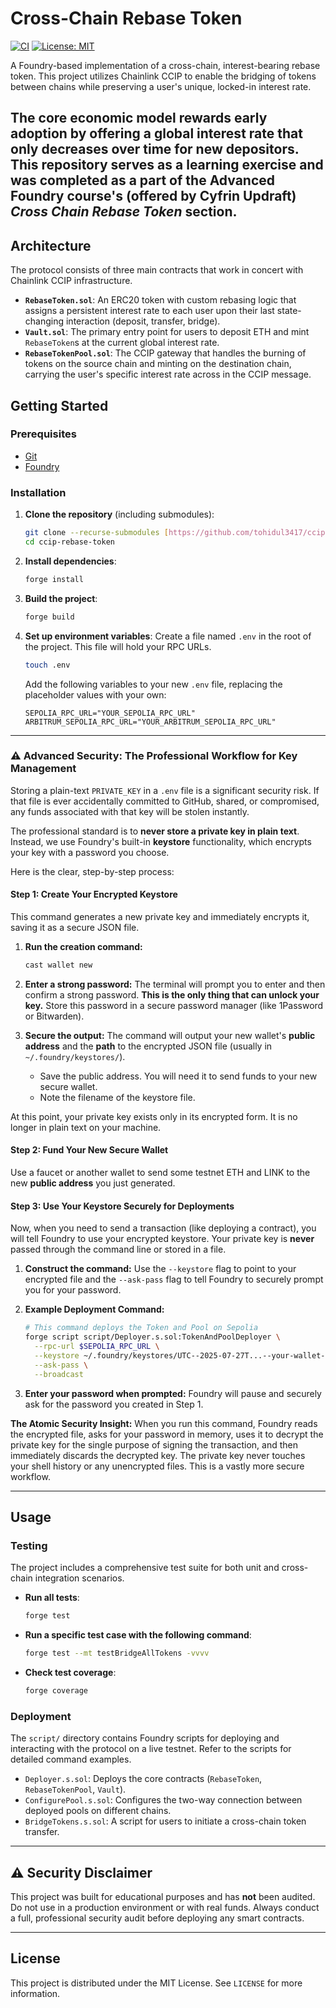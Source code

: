 # Cross-Chain Rebase Token

[![CI](https://github.com/tohidul3417/ccip-rebase-token/actions/workflows/test.yml/badge.svg)](https://github.com/tohidul3417/ccip-rebase-token/actions/workflows/test.yml)
[![License: MIT](https://img.shields.io/badge/License-MIT-yellow.svg)](https://opensource.org/licenses/MIT)

A Foundry-based implementation of a cross-chain, interest-bearing rebase token. This project utilizes Chainlink CCIP to enable the bridging of tokens between chains while preserving a user's unique, locked-in interest rate.

The core economic model rewards early adoption by offering a global interest rate that only decreases over time for new depositors. This repository serves as a learning exercise and was completed as a part of the **Advanced Foundry** course's (offered by Cyfrin Updraft) *Cross Chain Rebase Token* section.
---

## Architecture

The protocol consists of three main contracts that work in concert with Chainlink CCIP infrastructure.

* **`RebaseToken.sol`**: An ERC20 token with custom rebasing logic that assigns a persistent interest rate to each user upon their last state-changing interaction (deposit, transfer, bridge).
* **`Vault.sol`**: The primary entry point for users to deposit ETH and mint `RebaseToken`s at the current global interest rate.
* **`RebaseTokenPool.sol`**: The CCIP gateway that handles the burning of tokens on the source chain and minting on the destination chain, carrying the user's specific interest rate across in the CCIP message.

## Getting Started

### Prerequisites

  * [Git](https://git-scm.com/book/en/v2/Getting-Started-Installing-Git)
  * [Foundry](https://getfoundry.sh/)

### Installation

1.  **Clone the repository** (including submodules):

    ```bash
    git clone --recurse-submodules [https://github.com/tohidul3417/ccip-rebase-token.git](https://github.com/tohidul3417/ccip-rebase-token.git)
    cd ccip-rebase-token
    ```

2.  **Install dependencies**:

    ```bash
    forge install
    ```

3.  **Build the project**:

    ```bash
    forge build
    ```

4.  **Set up environment variables**:
    Create a file named `.env` in the root of the project. This file will hold your RPC URLs.

    ```bash
    touch .env
    ```

    Add the following variables to your new `.env` file, replacing the placeholder values with your own:

    ```
    SEPOLIA_RPC_URL="YOUR_SEPOLIA_RPC_URL"
    ARBITRUM_SEPOLIA_RPC_URL="YOUR_ARBITRUM_SEPOLIA_RPC_URL"
    ```

-----

### ⚠️ Advanced Security: The Professional Workflow for Key Management

Storing a plain-text `PRIVATE_KEY` in a `.env` file is a significant security risk. If that file is ever accidentally committed to GitHub, shared, or compromised, any funds associated with that key will be stolen instantly.

The professional standard is to **never store a private key in plain text**. Instead, we use Foundry's built-in **keystore** functionality, which encrypts your key with a password you choose.

Here is the clear, step-by-step process:

#### **Step 1: Create Your Encrypted Keystore**

This command generates a new private key and immediately encrypts it, saving it as a secure JSON file.

1.  **Run the creation command:**

    ```bash
    cast wallet new
    ```

2.  **Enter a strong password:**
    The terminal will prompt you to enter and then confirm a strong password. **This is the only thing that can unlock your key.** Store this password in a secure password manager (like 1Password or Bitwarden).

3.  **Secure the output:**
    The command will output your new wallet's **public address** and the **path** to the encrypted JSON file (usually in `~/.foundry/keystores/`).

      * Save the public address. You will need it to send funds to your new secure wallet.
      * Note the filename of the keystore file.

At this point, your private key exists only in its encrypted form. It is no longer in plain text on your machine.

#### **Step 2: Fund Your New Secure Wallet**

Use a faucet or another wallet to send some testnet ETH and LINK to the new **public address** you just generated.

#### **Step 3: Use Your Keystore Securely for Deployments**

Now, when you need to send a transaction (like deploying a contract), you will tell Foundry to use your encrypted keystore. Your private key is **never** passed through the command line or stored in a file.

1.  **Construct the command:**
    Use the `--keystore` flag to point to your encrypted file and the `--ask-pass` flag to tell Foundry to securely prompt you for your password.

2.  **Example Deployment Command:**

    ```bash
    # This command deploys the Token and Pool on Sepolia
    forge script script/Deployer.s.sol:TokenAndPoolDeployer \
      --rpc-url $SEPOLIA_RPC_URL \
      --keystore ~/.foundry/keystores/UTC--2025-07-27T...--your-wallet-address.json \
      --ask-pass \
      --broadcast
    ```

3.  **Enter your password when prompted:**
    Foundry will pause and securely ask for the password you created in Step 1.

**The Atomic Security Insight:** When you run this command, Foundry reads the encrypted file, asks for your password in memory, uses it to decrypt the private key for the single purpose of signing the transaction, and then immediately discards the decrypted key. The private key never touches your shell history or any unencrypted files. This is a vastly more secure workflow.

-----

## Usage

### Testing

The project includes a comprehensive test suite for both unit and cross-chain integration scenarios.

  * **Run all tests**:
    ```bash
    forge test
    ```
  * **Run a specific test case with the following command**:
    ```bash
    forge test --mt testBridgeAllTokens -vvvv
    ```
  * **Check test coverage**:
    ```bash
    forge coverage
    ```

### Deployment

The `script/` directory contains Foundry scripts for deploying and interacting with the protocol on a live testnet. Refer to the scripts for detailed command examples.

  * `Deployer.s.sol`: Deploys the core contracts (`RebaseToken`, `RebaseTokenPool`, `Vault`).
  * `ConfigurePool.s.sol`: Configures the two-way connection between deployed pools on different chains.
  * `BridgeTokens.s.sol`: A script for users to initiate a cross-chain token transfer.

-----

## ⚠️ Security Disclaimer

This project was built for educational purposes and has **not** been audited. Do not use in a production environment or with real funds. Always conduct a full, professional security audit before deploying any smart contracts.

-----

## License

This project is distributed under the MIT License. See `LICENSE` for more information.
